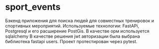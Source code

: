 # sport_events
Бэкенд приложения для поиска людей для совместных тренировок и спортивных мероприятий. 
Используемые технологии:
FastAPi, Postgresql и его расширение PostGis.
В качестве орм используется sqlalchemy
В качестве решения jwt  авторизации была выбрана библиотека fastapi users.
Проект протестирован через pytest.
